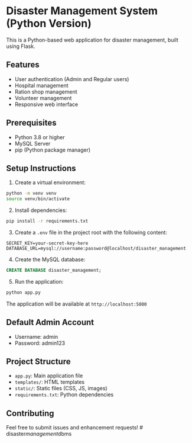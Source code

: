# Disaster Management System (Python Version)

This is a Python-based web application for disaster management, built using Flask.

## Features
- User authentication (Admin and Regular users)
- Hospital management
- Ration shop management
- Volunteer management
- Responsive web interface

## Prerequisites
- Python 3.8 or higher
- MySQL Server
- pip (Python package manager)

## Setup Instructions

1. Create a virtual environment:
```bash
python -m venv venv
source venv/bin/activate  
```

2. Install dependencies:
```bash
pip install -r requirements.txt
```

3. Create a `.env` file in the project root with the following content:
```
SECRET_KEY=your-secret-key-here
DATABASE_URL=mysql://username:password@localhost/disaster_management
```

4. Create the MySQL database:
```sql
CREATE DATABASE disaster_management;
```

5. Run the application:
```bash
python app.py
```

The application will be available at `http://localhost:5000`

## Default Admin Account
- Username: admin
- Password: admin123

## Project Structure
- `app.py`: Main application file
- `templates/`: HTML templates
- `static/`: Static files (CSS, JS, images)
- `requirements.txt`: Python dependencies

## Contributing
Feel free to submit issues and enhancement requests! #   d i s a s t e r _ m a n a g e m e n t _ d b m s  
 